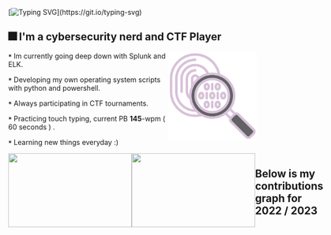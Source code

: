 [![Typing SVG](https://readme-typing-svg.demolab.com?font=Pixelify+Sans&weight=700&size=31&duration=2500&pause=1000&color=ACBFE6&random=false&width=435&lines=Welcome+to+my+profile+!)](https://git.io/typing-svg)
## 🎆 I'm a cybersecurity nerd and CTF Player
<p1>
  <img height="180" width="180" align="right" src="https://github.com/0x157/0x157/blob/main/forensics.png" >  
</p1>
   
**`*`** Im currently going deep down with Splunk and ELK.

**`*`** Developing my own operating system scripts with python and powershell.

**`*`** Always participating in CTF tournaments.

**`*`** Practicing touch typing, current PB **145**-wpm ( 60 seconds ) .

**`*`** Learning new things everyday :)

<div style="display: flex;">
<img height="150" width="250" align="left" src="https://github.com/0x157/0x157/assets/102762345/ea967fa9-be19-4624-b32d-9b16825d22a8"
  </div>

<div style="display: flex;">
<img height="150" width="250" align="left" src="https://github.com/0x157/0x157/assets/102762345/cc161a66-4e57-4c90-8998-523cb8fd8341"
  </div>

## Below is my contributions graph for 2022 / 2023
![Snake animation](https://github.com/0x157/0x157/blob/output/github-contribution-grid-snake-dark.svg)


